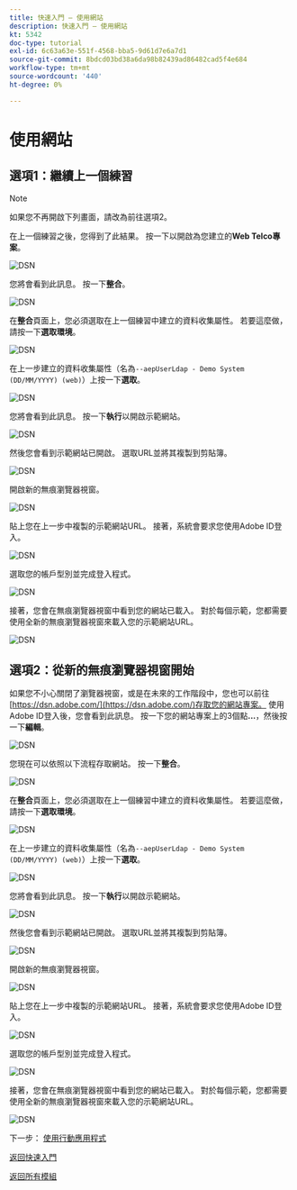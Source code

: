 ```yaml
---
title: 快速入門 — 使用網站
description: 快速入門 — 使用網站
kt: 5342
doc-type: tutorial
exl-id: 6c63a63e-551f-4568-bba5-9d61d7e6a7d1
source-git-commit: 8bdcd03bd38a6da98b82439ad86482cad5f4e684
workflow-type: tm+mt
source-wordcount: '440'
ht-degree: 0%

---
```


# 使用網站

## 選項1：繼續上一個練習

>[!NOTE]
>
>如果您不再開啟下列畫面，請改為前往選項2。

在上一個練習之後，您得到了此結果。 按一下以開啟為您建立的&#x200B;**Web Telco專案**。

![DSN](./images/dsn5a.png)

您將會看到此訊息。 按一下&#x200B;**整合**。

![DSN](./images/web1.png)

在&#x200B;**整合**&#x200B;頁面上，您必須選取在上一個練習中建立的資料收集屬性。 若要這麼做，請按一下&#x200B;**選取環境**。

![DSN](./images/web2.png)

在上一步建立的資料收集屬性（名為`--aepUserLdap - Demo System (DD/MM/YYYY) (web)`）上按一下&#x200B;**選取**。

![DSN](./images/web2a.png)

您將會看到此訊息。 按一下&#x200B;**執行**&#x200B;以開啟示範網站。

![DSN](./images/web2b.png)

然後您會看到示範網站已開啟。 選取URL並將其複製到剪貼簿。

![DSN](./images/web3.png)

開啟新的無痕瀏覽器視窗。

![DSN](./images/web4.png)

貼上您在上一步中複製的示範網站URL。 接著，系統會要求您使用Adobe ID登入。

![DSN](./images/web5.png)

選取您的帳戶型別並完成登入程式。

![DSN](./images/web6.png)

接著，您會在無痕瀏覽器視窗中看到您的網站已載入。 對於每個示範，您都需要使用全新的無痕瀏覽器視窗來載入您的示範網站URL。

![DSN](./images/web7.png)

## 選項2：從新的無痕瀏覽器視窗開始

如果您不小心關閉了瀏覽器視窗，或是在未來的工作階段中，您也可以前往[https://dsn.adobe.com/](https://dsn.adobe.com/)存取您的網站專案。 使用Adobe ID登入後，您會看到此訊息。 按一下您的網站專案上的3個點&#x200B;**...**，然後按一下&#x200B;**編輯**。

![DSN](./images/web8.png)

您現在可以依照以下流程存取網站。 按一下&#x200B;**整合**。

![DSN](./images/web1.png)

在&#x200B;**整合**&#x200B;頁面上，您必須選取在上一個練習中建立的資料收集屬性。 若要這麼做，請按一下&#x200B;**選取環境**。

![DSN](./images/web2.png)

在上一步建立的資料收集屬性（名為`--aepUserLdap - Demo System (DD/MM/YYYY) (web)`）上按一下&#x200B;**選取**。

![DSN](./images/web2a.png)

您將會看到此訊息。 按一下&#x200B;**執行**&#x200B;以開啟示範網站。

![DSN](./images/web2b.png)

然後您會看到示範網站已開啟。 選取URL並將其複製到剪貼簿。

![DSN](./images/web3.png)

開啟新的無痕瀏覽器視窗。

![DSN](./images/web4.png)

貼上您在上一步中複製的示範網站URL。 接著，系統會要求您使用Adobe ID登入。

![DSN](./images/web5.png)

選取您的帳戶型別並完成登入程式。

![DSN](./images/web6.png)

接著，您會在無痕瀏覽器視窗中看到您的網站已載入。 對於每個示範，您都需要使用全新的無痕瀏覽器視窗來載入您的示範網站URL。

![DSN](./images/web7.png)

下一步： [使用行動應用程式](./ex5.md)

[返回快速入門](./getting-started.md)

[返回所有模組](./../../../overview.md)
